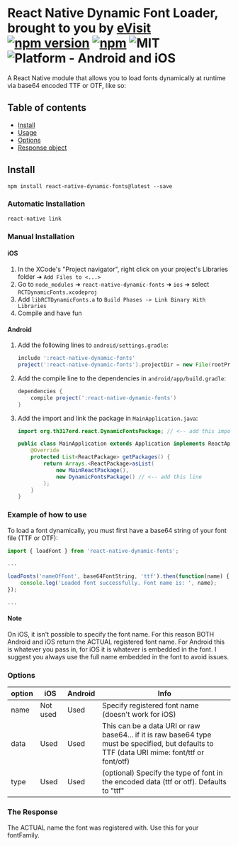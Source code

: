 
# React Native Dynamic Font Loader, brought to you by [eVisit](http://www.evisit.com) [![npm version](https://badge.fury.io/js/react-native-dynamic-fonts.svg)](https://badge.fury.io/js/react-native-dynamic-fonts) [![npm](https://img.shields.io/npm/dt/react-native-dynamic-fonts.svg)](https://www.npmjs.org/package/react-native-dynamic-fonts) ![MIT](https://img.shields.io/dub/l/vibe-d.svg) ![Platform - Android and iOS](https://img.shields.io/badge/platform-Android%20%7C%20iOS-yellow.svg)

A React Native module that allows you to load fonts dynamically at runtime via base64 encoded TTF or OTF, like so:

## Table of contents
- [Install](#install)
- [Usage](#usage)
- [Options](#options)
- [Response object](#the-response-object)

## Install

`npm install react-native-dynamic-fonts@latest --save`

### Automatic Installation

`react-native link`

### Manual Installation

#### iOS

1. In the XCode's "Project navigator", right click on your project's Libraries folder ➜ `Add Files to <...>`
2. Go to `node_modules` ➜ `react-native-dynamic-fonts` ➜ `ios` ➜ select `RCTDynamicFonts.xcodeproj`
3. Add `libRCTDynamicFonts.a` to `Build Phases -> Link Binary With Libraries`
4. Compile and have fun

#### Android
1. Add the following lines to `android/settings.gradle`:
    ```gradle
    include ':react-native-dynamic-fonts'
    project(':react-native-dynamic-fonts').projectDir = new File(rootProject.projectDir, '../node_modules/react-native-dynamic-fonts/android')
    ```
    
2. Add the compile line to the dependencies in `android/app/build.gradle`:
    ```gradle
    dependencies {
        compile project(':react-native-dynamic-fonts')
    }
    ```
    
3. Add the import and link the package in `MainApplication.java`:
    ```java
    import org.th317erd.react.DynamicFontsPackage; // <-- add this import

    public class MainApplication extends Application implements ReactApplication {
        @Override
        protected List<ReactPackage> getPackages() {
            return Arrays.<ReactPackage>asList(
                new MainReactPackage(),
                new DynamicFontsPackage() // <-- add this line
            );
        }
    }
    ```

### Example of how to use

To load a font dynamically, you must first have a base64 string of your font file (TTF or OTF):
```javascript
import { loadFont } from 'react-native-dynamic-fonts';

...

loadFonts('nameOfFont', base64FontString, 'ttf').then(function(name) {
	console.log('Loaded font successfully. Font name is: ', name);
});

...

```


#### Note

On iOS, it isn't possible to specify the font name. For this reason BOTH Android and iOS return the ACTUAL registered font name. For Android this is whatever you pass in, for iOS it is whatever is embedded in the font. I suggest you always use the full name embedded in the font to avoid issues.

### Options

option | iOS  | Android | Info
------ | ---- | ------- | ----
name | Not used | Used | Specify registered font name (doesn't work for iOS)
data | Used | Used | This can be a data URI or raw base64... if it is raw base64 type must be specified, but defaults to TTF (data URI mime: font/ttf or font/otf)
type | Used | Used | (optional) Specify the type of font in the encoded data (ttf or otf). Defaults to "ttf"

### The Response

The ACTUAL name the font was registered with. Use this for your fontFamily.
